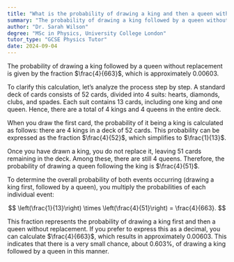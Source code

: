 ```yaml
---
title: "What is the probability of drawing a king and then a queen without replacement?"
summary: "The probability of drawing a king followed by a queen without replacement is 4/663, which is approximately 0.00603."
author: "Dr. Sarah Wilson"
degree: "MSc in Physics, University College London"
tutor_type: "GCSE Physics Tutor"
date: 2024-09-04
---
```


The probability of drawing a king followed by a queen without replacement is given by the fraction $\frac{4}{663}$, which is approximately $0.00603$.

To clarify this calculation, let’s analyze the process step by step. A standard deck of cards consists of $52$ cards, divided into $4$ suits: hearts, diamonds, clubs, and spades. Each suit contains $13$ cards, including one king and one queen. Hence, there are a total of $4$ kings and $4$ queens in the entire deck.

When you draw the first card, the probability of it being a king is calculated as follows: there are $4$ kings in a deck of $52$ cards. This probability can be expressed as the fraction $\frac{4}{52}$, which simplifies to $\frac{1}{13}$.

Once you have drawn a king, you do not replace it, leaving $51$ cards remaining in the deck. Among these, there are still $4$ queens. Therefore, the probability of drawing a queen following the king is $\frac{4}{51}$.

To determine the overall probability of both events occurring (drawing a king first, followed by a queen), you multiply the probabilities of each individual event:

$$
\left(\frac{1}{13}\right) \times \left(\frac{4}{51}\right) = \frac{4}{663}.
$$

This fraction represents the probability of drawing a king first and then a queen without replacement. If you prefer to express this as a decimal, you can calculate $\frac{4}{663}$, which results in approximately $0.00603$. This indicates that there is a very small chance, about $0.603\%$, of drawing a king followed by a queen in this manner.
    